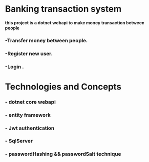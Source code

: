 # Banking transaction system 
#### this project is a dotnet webapi to make money transaction between people

### -Transfer money between people.
### -Register new user.
### -Login .  

# Technologies and Concepts

### - dotnet core webapi
### - entity framework
### - Jwt authentication
### - SqlServer
### - passwordHashing && passwordSalt technique


